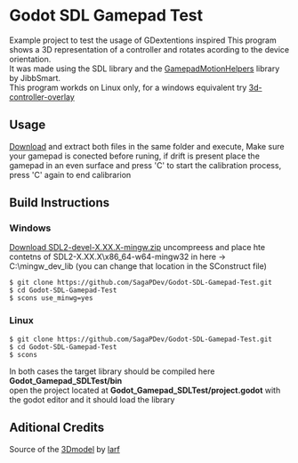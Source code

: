 # Godot SDL Gamepad Test
Example project to test the usage of GDextentions inspired
This program shows a 3D representation of a controller and rotates acording to the device orientation.  
It was made using the SDL library and the [GamepadMotionHelpers](https://github.com/JibbSmart/GamepadMotionHelpers) library by JibbSmart.  
This program workds on Linux only, for a windows equivalent try [3d-controller-overlay](http://www.3d-controller-overlay.org/)
## Usage
[Download](https://github.com/SagaPDev/Godot-SDL-Gamepad-Test/releases/latest/download/Godot_SDL_gamepad_test.zip) and extract both files in the same folder and execute, 
Make sure your gamepad is conected before runing, if drift is present place the gamepad in an even surface and press 'C' to start the calibration process, press 'C' again to end calibrarion
## Build Instructions
### Windows  
[Download SDL2-devel-X.XX.X-mingw.zip](https://github.com/libsdl-org/SDL/releases/latest)
uncompreess and place hte contetns of SDL2-X.XX.X\x86_64-w64-mingw32 in here -> C:\mingw_dev_lib (you can change that location in the SConstruct file)
~~~
$ git clone https://github.com/SagaPDev/Godot-SDL-Gamepad-Test.git
$ cd Godot-SDL-Gamepad-Test
$ scons use_minwg=yes
~~~
### Linux  
~~~
$ git clone https://github.com/SagaPDev/Godot-SDL-Gamepad-Test.git
$ cd Godot-SDL-Gamepad-Test
$ scons
~~~
In both cases the target library should be compiled here **Godot_Gamepad_SDLTest/bin**   
open the project located at **Godot_Gamepad_SDLTest/project.godot** with the godot editor and it should load the library

## Aditional Credits
Source of the [3Dmodel](https://sketchfab.com/3d-models/ps4-controller-from-3d-controller-overlay-d8569dc4e3af46a4b137f2926423f195) by [larf](https://sketchfab.com/larf)
